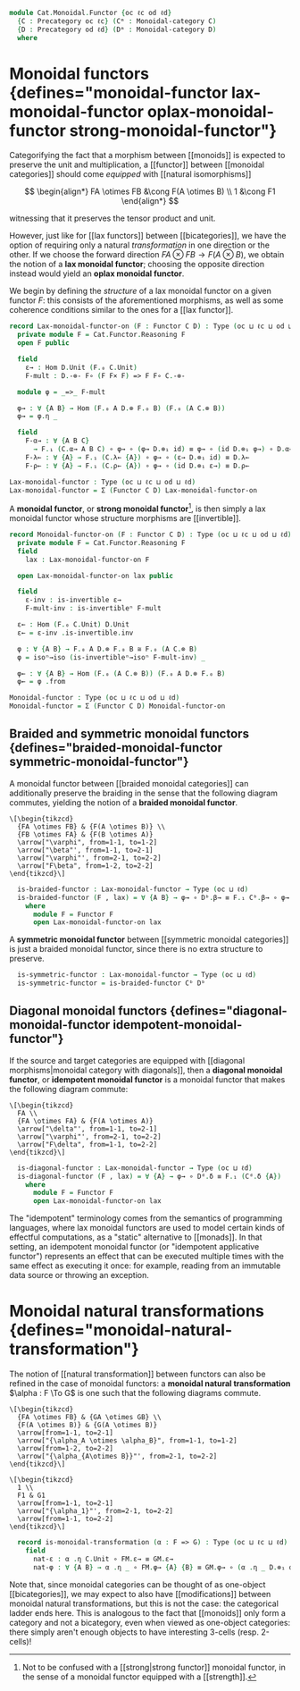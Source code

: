 <!--
```agda
open import Cat.Functor.Naturality
open import Cat.Monoidal.Diagonals
open import Cat.Instances.Product
open import Cat.Monoidal.Braided
open import Cat.Monoidal.Base
open import Cat.Prelude

import Cat.Functor.Reasoning
import Cat.Reasoning
```
-->

```agda
module Cat.Monoidal.Functor {oc ℓc od ℓd}
  {C : Precategory oc ℓc} (Cᵐ : Monoidal-category C)
  {D : Precategory od ℓd} (Dᵐ : Monoidal-category D)
  where
```

# Monoidal functors {defines="monoidal-functor lax-monoidal-functor oplax-monoidal-functor strong-monoidal-functor"}

<!--
```agda
open Cat.Reasoning D

private
  module C = Monoidal-category Cᵐ
  module D = Monoidal-category Dᵐ
```
-->

Categorifying the fact that a morphism between [[monoids]] is expected
to preserve the unit and multiplication, a [[functor]] between [[monoidal
categories]] should come *equipped* with [[natural isomorphisms]]

$$
\begin{align*}
FA \otimes FB &\cong F(A \otimes B) \\
1 &\cong F1
\end{align*}
$$

witnessing that it preserves the tensor product and unit.

However, just like for [[lax functors]] between [[bicategories]], we have
the option of requiring only a natural *transformation* in one direction
or the other.
If we choose the forward direction $FA \otimes FB \to F(A \otimes B)$,
we obtain the notion of a **lax monoidal functor**; choosing the
opposite direction instead would yield an **oplax monoidal functor**.

We begin by defining the *structure* of a lax monoidal functor on a given
functor $F$: this consists of the aforementioned morphisms, as well
as some coherence conditions similar to the ones for a [[lax functor]].

```agda
record Lax-monoidal-functor-on (F : Functor C D) : Type (oc ⊔ ℓc ⊔ od ⊔ ℓd) where
  private module F = Cat.Functor.Reasoning F
  open F public

  field
    ε→ : Hom D.Unit (F.₀ C.Unit)
    F-mult : D.-⊗- F∘ (F F× F) => F F∘ C.-⊗-

  module φ = _=>_ F-mult

  φ→ : ∀ {A B} → Hom (F.₀ A D.⊗ F.₀ B) (F.₀ (A C.⊗ B))
  φ→ = φ.η _

  field
    F-α→ : ∀ {A B C}
      → F.₁ (C.α→ A B C) ∘ φ→ ∘ (φ→ D.⊗₁ id) ≡ φ→ ∘ (id D.⊗₁ φ→) ∘ D.α→ _ _ _
    F-λ← : ∀ {A} → F.₁ (C.λ← {A}) ∘ φ→ ∘ (ε→ D.⊗₁ id) ≡ D.λ←
    F-ρ← : ∀ {A} → F.₁ (C.ρ← {A}) ∘ φ→ ∘ (id D.⊗₁ ε→) ≡ D.ρ←
```

<!--
```agda
  F-α← : ∀ {A B C}
    → F.₁ (C.α← A B C) ∘ φ→ ∘ (id D.⊗₁ φ→) ≡ φ→ ∘ (φ→ D.⊗₁ id) ∘ D.α← _ _ _
  F-α← = swizzle (sym (F-α→ ∙ assoc _ _ _)) (D.α≅ .invl) (F.F-map-iso C.α≅ .invr)
    ∙ sym (assoc _ _ _)

private unquoteDecl eqv = declare-record-iso eqv (quote Lax-monoidal-functor-on)
Lax-monoidal-functor-on-path
  : ∀ {F} {l l' : Lax-monoidal-functor-on F}
  → l .Lax-monoidal-functor-on.ε→ ≡ l' .Lax-monoidal-functor-on.ε→
  → l .Lax-monoidal-functor-on.F-mult ≡ l' .Lax-monoidal-functor-on.F-mult
  → l ≡ l'
Lax-monoidal-functor-on-path p q = Iso.injective eqv
  (Σ-pathp p (Σ-prop-pathp (λ _ _ → hlevel 1) q))
```
-->

```agda
Lax-monoidal-functor : Type (oc ⊔ ℓc ⊔ od ⊔ ℓd)
Lax-monoidal-functor = Σ (Functor C D) Lax-monoidal-functor-on
```

A **monoidal functor**, or **strong monoidal functor**[^strong], is
then simply a lax monoidal functor whose structure morphisms are
[[invertible]].

[^strong]: Not to be confused with a [[strong|strong functor]] monoidal
functor, in the sense of a monoidal functor equipped with a [[strength]].

```agda
record Monoidal-functor-on (F : Functor C D) : Type (oc ⊔ ℓc ⊔ od ⊔ ℓd) where
  private module F = Cat.Functor.Reasoning F
  field
    lax : Lax-monoidal-functor-on F

  open Lax-monoidal-functor-on lax public

  field
    ε-inv : is-invertible ε→
    F-mult-inv : is-invertibleⁿ F-mult

  ε← : Hom (F.₀ C.Unit) D.Unit
  ε← = ε-inv .is-invertible.inv

  φ : ∀ {A B} → F.₀ A D.⊗ F.₀ B ≅ F.₀ (A C.⊗ B)
  φ = isoⁿ→iso (is-invertibleⁿ→isoⁿ F-mult-inv) _

  φ← : ∀ {A B} → Hom (F.₀ (A C.⊗ B)) (F.₀ A D.⊗ F.₀ B)
  φ← = φ .from

Monoidal-functor : Type (oc ⊔ ℓc ⊔ od ⊔ ℓd)
Monoidal-functor = Σ (Functor C D) Monoidal-functor-on
```

## Braided and symmetric monoidal functors {defines="braided-monoidal-functor symmetric-monoidal-functor"}

A monoidal functor between [[braided monoidal categories]] can additionally
preserve the braiding in the sense that the following diagram commutes,
yielding the notion of a **braided monoidal functor**.

~~~{.quiver}
\[\begin{tikzcd}
  {FA \otimes FB} & {F(A \otimes B)} \\
  {FB \otimes FA} & {F(B \otimes A)}
  \arrow["\varphi", from=1-1, to=1-2]
  \arrow["\beta"', from=1-1, to=2-1]
  \arrow["\varphi"', from=2-1, to=2-2]
  \arrow["F\beta", from=1-2, to=2-2]
\end{tikzcd}\]
~~~

<!--
```agda
module _
  (Cᵇ : Braided-monoidal Cᵐ)
  (Dᵇ : Braided-monoidal Dᵐ)
  where
  module Cᵇ = Braided-monoidal Cᵇ
  module Dᵇ = Braided-monoidal Dᵇ
```
-->

```agda
  is-braided-functor : Lax-monoidal-functor → Type (oc ⊔ ℓd)
  is-braided-functor (F , lax) = ∀ {A B} → φ→ ∘ Dᵇ.β→ ≡ F.₁ Cᵇ.β→ ∘ φ→ {A} {B}
    where
      module F = Functor F
      open Lax-monoidal-functor-on lax
```

A **symmetric monoidal functor** between [[symmetric monoidal categories]]
is just a braided monoidal functor, since there is no extra structure to
preserve.

<!--
```agda
module _
  (Cˢ : Symmetric-monoidal Cᵐ)
  (Dˢ : Symmetric-monoidal Dᵐ)
  where
  open Symmetric-monoidal Cˢ using (Cᵇ)
  open Symmetric-monoidal Dˢ using () renaming (Cᵇ to Dᵇ)
```
-->

```agda
  is-symmetric-functor : Lax-monoidal-functor → Type (oc ⊔ ℓd)
  is-symmetric-functor = is-braided-functor Cᵇ Dᵇ
```

## Diagonal monoidal functors {defines="diagonal-monoidal-functor idempotent-monoidal-functor"}

If the source and target categories are equipped with [[diagonal
morphisms|monoidal category with diagonals]], then a **diagonal
monoidal functor**, or **idempotent monoidal functor** is a monoidal
functor that makes the following diagram commute:

~~~{.quiver}
\[\begin{tikzcd}
  FA \\
  {FA \otimes FA} & {F(A \otimes A)}
  \arrow["\delta"', from=1-1, to=2-1]
  \arrow["\varphi"', from=2-1, to=2-2]
  \arrow["F\delta", from=1-1, to=2-2]
\end{tikzcd}\]
~~~

<!--
```agda
module _
  (Cᵈ : Diagonals Cᵐ)
  (Dᵈ : Diagonals Dᵐ)
  where
  module Cᵈ = Diagonals Cᵈ
  module Dᵈ = Diagonals Dᵈ
```
-->

```agda
  is-diagonal-functor : Lax-monoidal-functor → Type (oc ⊔ ℓd)
  is-diagonal-functor (F , lax) = ∀ {A} → φ→ ∘ Dᵈ.δ ≡ F.₁ (Cᵈ.δ {A})
    where
      module F = Functor F
      open Lax-monoidal-functor-on lax
```

The "idempotent" terminology comes from the semantics of programming
languages, where lax monoidal functors are used to model certain kinds
of effectful computations, as a "static" alternative to [[monads]].
In that setting, an idempotent monoidal functor (or "idempotent
applicative functor") represents an effect that can be executed
multiple times with the same effect as executing it once: for example,
reading from an immutable data source or throwing an exception.

# Monoidal natural transformations {defines="monoidal-natural-transformation"}

The notion of [[natural transformation]] between functors can also be
refined in the case of monoidal functors: a **monoidal natural
transformation** $\alpha : F \To G$ is one such that the following
diagrams commute.

<div class="mathpar">

~~~{.quiver}
\[\begin{tikzcd}
  {FA \otimes FB} & {GA \otimes GB} \\
  {F(A \otimes B)} & {G(A \otimes B)}
  \arrow[from=1-1, to=2-1]
  \arrow["{\alpha_A \otimes \alpha_B}", from=1-1, to=1-2]
  \arrow[from=1-2, to=2-2]
  \arrow["{\alpha_{A\otimes B}}"', from=2-1, to=2-2]
\end{tikzcd}\]
~~~

~~~{.quiver}
\[\begin{tikzcd}
  1 \\
  F1 & G1
  \arrow[from=1-1, to=2-1]
  \arrow["{\alpha_1}"', from=2-1, to=2-2]
  \arrow[from=1-1, to=2-2]
\end{tikzcd}\]
~~~

</div>

<!--
```agda
module _ ((F , F-monoidal) (G , G-monoidal) : Lax-monoidal-functor) where
  module FM = Lax-monoidal-functor-on F-monoidal
  module GM = Lax-monoidal-functor-on G-monoidal
  open _=>_
```
-->

```agda
  record is-monoidal-transformation (α : F => G) : Type (oc ⊔ ℓc ⊔ ℓd) where
    field
      nat-ε : α .η C.Unit ∘ FM.ε→ ≡ GM.ε→
      nat-φ : ∀ {A B} → α .η _ ∘ FM.φ→ {A} {B} ≡ GM.φ→ ∘ (α .η _ D.⊗₁ α .η _)
```

Note that, since monoidal categories can be thought of as one-object
[[bicategories]], we may expect to also have [[modifications]] between
monoidal natural transformations, but this is not the case: the
categorical ladder ends here. This is analogous to the fact that
[[monoids]] only form a category and not a bicategory, even when
viewed as one-object categories: there simply aren't enough objects
to have interesting 3-cells (resp. 2-cells)!
